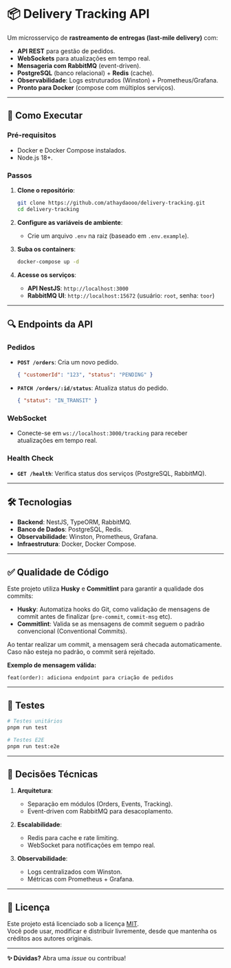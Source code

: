 # **📦 Delivery Tracking API**  

Um microsserviço de **rastreamento de entregas (last-mile delivery)** com:  
- **API REST** para gestão de pedidos.  
- **WebSockets** para atualizações em tempo real.  
- **Mensageria com RabbitMQ** (event-driven).  
- **PostgreSQL** (banco relacional) + **Redis** (cache).  
- **Observabilidade**: Logs estruturados (Winston) + Prometheus/Grafana.  
- **Pronto para Docker** (compose com múltiplos serviços).  

---

## **🚀 Como Executar**  

### **Pré-requisitos**  
- Docker e Docker Compose instalados.  
- Node.js 18+.  

### **Passos**  
1. **Clone o repositório**:  
   ```bash  
   git clone https://github.com/athaydaooo/delivery-tracking.git  
   cd delivery-tracking  
   ```  

2. **Configure as variáveis de ambiente**:  
   - Crie um arquivo `.env` na raiz (baseado em `.env.example`).  

3. **Suba os containers**:  
   ```bash  
   docker-compose up -d  
   ```  

4. **Acesse os serviços**:  
   - **API NestJS**: `http://localhost:3000`  
   - **RabbitMQ UI**: `http://localhost:15672` (usuário: `root`, senha: `toor`)  
---

## **🔍 Endpoints da API**  

### **Pedidos**  
- **`POST /orders`**: Cria um novo pedido.  
  ```json  
  { "customerId": "123", "status": "PENDING" }  
  ```  
- **`PATCH /orders/:id/status`**: Atualiza status do pedido.  
  ```json  
  { "status": "IN_TRANSIT" }  
  ```  

### **WebSocket**  
- Conecte-se em `ws://localhost:3000/tracking` para receber atualizações em tempo real.  

### **Health Check**  
- **`GET /health`**: Verifica status dos serviços (PostgreSQL, RabbitMQ).  

---

## **🛠️ Tecnologias**  
- **Backend**: NestJS, TypeORM, RabbitMQ.  
- **Banco de Dados**: PostgreSQL, Redis.  
- **Observabilidade**: Winston, Prometheus, Grafana.  
- **Infraestrutura**: Docker, Docker Compose.  

---

## **✅ Qualidade de Código**

Este projeto utiliza **Husky** e **Commitlint** para garantir a qualidade dos commits:

- **Husky**: Automatiza hooks do Git, como validação de mensagens de commit antes de finalizar (`pre-commit`, `commit-msg` etc).
- **Commitlint**: Valida se as mensagens de commit seguem o padrão convencional (Conventional Commits).

Ao tentar realizar um commit, a mensagem será checada automaticamente. Caso não esteja no padrão, o commit será rejeitado.

**Exemplo de mensagem válida:**
```
feat(order): adiciona endpoint para criação de pedidos
```

---

## **🧪 Testes**  
```bash  
# Testes unitários  
pnpm run test  

# Testes E2E  
pnpm run test:e2e  
```  

---

## **📌 Decisões Técnicas**  
1. **Arquitetura**:  
   - Separação em módulos (Orders, Events, Tracking).  
   - Event-driven com RabbitMQ para desacoplamento.  

2. **Escalabilidade**:  
   - Redis para cache e rate limiting.  
   - WebSocket para notificações em tempo real.  

3. **Observabilidade**:  
   - Logs centralizados com Winston.  
   - Métricas com Prometheus + Grafana.  

---

## **📄 Licença**

Este projeto está licenciado sob a licença [MIT](LICENSE).  
Você pode usar, modificar e distribuir livremente, desde que mantenha os créditos aos autores originais.


--- 

**✨ Dúvidas?** Abra uma *issue* ou contribua!  
